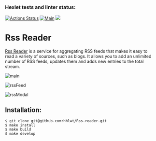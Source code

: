 ### Hexlet tests and linter status:
[![Actions Status](https://github.com/hhlwt/frontend-project-lvl3/workflows/hexlet-check/badge.svg)](https://github.com/hhlwt/frontend-project-lvl3/actions)
[![Main](https://github.com/hhlwt/frontend-project-lvl3/actions/workflows/main.yml/badge.svg)](https://github.com/hhlwt/frontend-project-lvl3/actions)
<a href="https://codeclimate.com/github/hhlwt/frontend-project-lvl3/maintainability"><img src="https://api.codeclimate.com/v1/badges/e12cab0e8f71d2990a70/maintainability" /></a>

<h1>Rss Reader</h1>

<p><a href="https://frontend-project-lvl3-ten-smoky.vercel.app/">Rss Reader</a> is a service for aggregating RSS feeds that makes it easy to read a variety of sources, such as blogs. It allows you to add an unlimited number of RSS feeds, updates them and adds new entries to the total stream.</p>

![main](https://user-images.githubusercontent.com/103096812/214111888-08bb0c9f-4fe3-46a4-b0d0-ae8ad1de18e8.png)<br>

![rssFeed](https://user-images.githubusercontent.com/103096812/214111912-e0d567f9-08c4-4c02-a9b6-3b985e181a3b.png)<br>

![rssModal](https://user-images.githubusercontent.com/103096812/214111923-73b60372-5bca-428e-a8e5-04ed8ebfc7a1.png)<br>


<h2>Installation:</h2>

```
$ git clone git@github.com:hhlwt/Rss-reader.git
$ make install
$ make build
$ make develop
```

